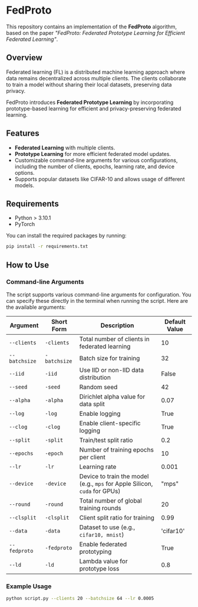 # FedProto

This repository contains an implementation of the **FedProto** algorithm, based on the paper _"FedProto: Federated Prototype Learning for Efficient Federated Learning"_.

## Overview

Federated learning (FL) is a distributed machine learning approach where data remains decentralized across multiple clients. The clients collaborate to train a model without sharing their local datasets, preserving data privacy. 

FedProto introduces **Federated Prototype Learning** by incorporating prototype-based learning for efficient and privacy-preserving federated learning.

## Features

- **Federated Learning** with multiple clients.
- **Prototype Learning** for more efficient federated model updates.
- Customizable command-line arguments for various configurations, including the number of clients, epochs, learning rate, and device options.
- Supports popular datasets like CIFAR-10 and allows usage of different models.
  
## Requirements

- Python > 3.10.1
- PyTorch

You can install the required packages by running:
```bash
pip install -r requirements.txt 
```
## How to Use

### Command-line Arguments
The script supports various command-line arguments for configuration. You can specify these directly in the terminal when running the script. Here are the available arguments:

| Argument | Short Form | Description | Default Value |
|----------|------------|-------------|---------------|
| `--clients` | `-clients` | Total number of clients in federated learning | 10 |
| `--batchsize` | `-batchsize` | Batch size for training | 32 |
| `--iid` | `-iid` | Use IID or non-IID data distribution | False |
| `--seed` | `-seed` | Random seed | 42 |
| `--alpha` | `-alpha` | Dirichlet alpha value for data split | 0.07 |
| `--log` | `-log` | Enable logging | True |
| `--clog` | `-clog` | Enable client-specific logging | True |
| `--split` | `-split` | Train/test split ratio | 0.2 |
| `--epochs` | `-epoch` | Number of training epochs per client | 10 |
| `--lr` | `-lr` | Learning rate | 0.001 |
| `--device` | `-device` | Device to train the model (e.g., `mps` for Apple Silicon, `cuda` for GPUs) | "mps" |
| `--round` | `-round` | Total number of global training rounds | 20 |
| `--clsplit` | `-clsplit` | Client split ratio for training | 0.99 |
| `--data` | `-data` | Dataset to use (e.g., `cifar10, mnist`) | 'cifar10' |
| `--fedproto` | `-fedproto` | Enable federated prototyping | True |
| `--ld` | `-ld` | Lambda value for prototype loss | 0.8 |

### Example Usage
```bash
python script.py --clients 20 --batchsize 64 --lr 0.0005
